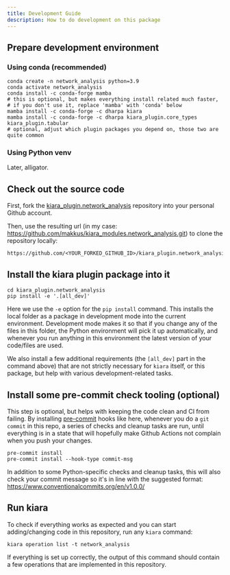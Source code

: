 ```yaml
---
title: Development Guide
description: How to do development on this package
---
```

## Prepare development environment

### Using conda (recommended)

```
conda create -n network_analysis python=3.9
conda activate network_analysis
conda install -c conda-forge mamba
# this is optional, but makes everything install related much faster,
# if you don't use it, replace 'mamba' with 'conda' below
mamba install -c conda-forge -c dharpa kiara
mamba install -c conda-forge -c dharpa kiara_plugin.core_types kiara_plugin.tabular
# optional, adjust which plugin packages you depend on, those two are quite common
```

### Using Python venv

Later, alligator.


## Check out the source code

First, fork the [kiara_plugin.network_analysis](https://github.com/DHARPA-Project/kiara_plugin.network_analysis) repository into your personal Github account.

Then, use the resulting url (in my case: https://github.com/makkus/kiara_modules.network_analysis.git) to clone the repository locally:

```
https://github.com/<YOUR_FORKED_GITHUB_ID>/kiara_plugin.network_analysis
```

## Install the kiara plugin package into it

```
cd kiara_plugin.network_analysis
pip install -e '.[all_dev]'
```

Here we use the `-e` option for the `pip install` command. This installs the local folder as a package in development mode into the current environment. Development mode makes it so that if you change any of the files in this folder, the Python environment will pick it up automatically, and whenever you run anything in this environment the latest version of your code/files are used.

We also install a few additional requirements  (the `[all_dev]` part in the command above) that are not strictly necessary for `kiara` itself, or this package, but help with various development-related tasks.

## Install some pre-commit check tooling (optional)

This step is optional, but helps with keeping the code clean and CI from failing. By installing [pre-commit](https://pre-commit.com/) hooks like here,
whenever you do a `git commit` in this repo, a series of checks and cleanup tasks are run, until everything is in a state
that will hopefully make Github Actions not complain when you push your changes.

```
pre-commit install
pre-commit install --hook-type commit-msg
```

In addition to some Python-specific checks and cleanup tasks, this will also check your commit message so it's in line with the suggested format:
https://www.conventionalcommits.org/en/v1.0.0/

## Run kiara

To check if everything works as expected and you can start adding/changing code in this repository, run any `kiara` command:

```
kiara operation list -t network_analysis
```

If everything is set up correctly, the output of this command should contain a few operations that are implemented in this repository.

